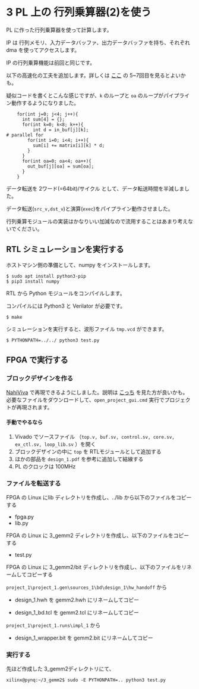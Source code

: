 # 3 PL 上の 行列乗算器(2)を使う

PL に作った行列乗算器を使って計算します。

IP は 行列メモリ、入力データバッファ、出力データバッファを持ち、それぞれ dma を使ってアクセスします。

IP の行列乗算機能は前回と同じです。

以下の高速化の工夫を追加します。詳しくは [ここ](https://github.com/tom01h/TIL/tree/master/petalinux_dma) の 5~7回目を見るとよいかも。

疑似コードを書くとこんな感じですが、`k` のループと `oa` のループがパイプライン動作するようになりました。

```
    for(int j=0; j<4; j++){
      int sum[4] = {};
      for(int k=0; k<8; k++){
          int d = in_buf[j][k];
# parallel for
        for(int i=0; i<4; i++){
          sum[i] += matrix[i][k] * d;
        }
      }
      for(int oa=0; oa<4; oa++){
        out_buf[j][oa] = sum[oa];
      }
    }
```

データ転送を 2ワード(=64bit)/サイクル として、データ転送時間を半減しました。  

データ転送(`src_v,dst_v`)と演算(`exec`)をパイプライン動作させました。

行列乗算モジュールの実装はかなりいい加減なので流用することはあまり考えないでください。

## RTL シミュレーションを実行する

ホストマシン側の準備として、numpy をインストールします。

```
$ sudo apt install python3-pip
$ pip3 install numpy
```

RTL から Python モジュールをコンパイルします。

コンパイルには Python3 と Verilator が必要です。

```
$ make
```

シミュレーションを実行すると、波形ファイル `tmp.vcd` ができます。

```
$ PYTHONPATH=../../ python3 test.py
```

## FPGA で実行する

### ブロックデザインを作る

[NahiViva](https://github.com/tokuden/NahiViva) で再現できるようにしました。説明は [こっち](http://nahitafu.cocolog-nifty.com/nahitafu/2019/05/post-2cfa5c.html) を見た方が良いかも。  
必要なファイルをダウンロードして、```open_project_gui.cmd``` 実行でプロジェクトが再現されます。

#### 手動でやるなら

1. Vivado でソースファイル （`top.v, buf.sv, control.sv, core.sv, ex_ctl.sv, loop_lib.sv` ）を開く
2. ブロックデザインの中に `top` を RTLモジュールとして追加する
3. ほかの部品を `design_1.pdf` を参考に追加して結線する
4. PL のクロックは 100MHz

### ファイルを転送する

FPGA の Linux にlib ディレクトリを作成し、../lib から以下のファイルをコピーする

- fpga.py
- lib.py

FPGA の Linux に 3_gemm2 ディレクトリを作成し、以下のファイルをコピーする

- test.py

FPGA の Linux に 3_gemm2/bit ディレクトリを作成し、以下のファイルをリネームしてコピーする

`project_1\project_1.gen\sources_1\bd\design_1\hw_handoff` から

- design_1.hwh を gemm2.hwh にリネームしてコピー

- design_1_bd.tcl を gemm2.tcl にリネームしてコピー

`project_1\project_1.runs\impl_1` から

- design_1_wrapper.bit を gemm2.bit にリネームしてコピー

### 実行する

先ほど作成した 3_gemm2ディレクトリにて、

```
xilinx@pynq:~/3_gemm2$ sudo -E PYTHONPATH=.. python3 test.py
```
